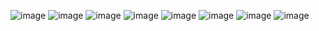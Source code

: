 ![image](https://github.com/user-attachments/assets/9ad2d624-4771-414f-b4fa-b0e1d993bd14) ![image](https://github.com/user-attachments/assets/e6d112c9-bf86-41a3-af1c-81280c636e45)
![image](https://github.com/user-attachments/assets/d2e599fe-0a6a-429c-8b21-0cc3b14b95f7) ![image](https://github.com/user-attachments/assets/e20c43e8-90df-453b-b233-cf33bdd851fe)
![image](https://github.com/user-attachments/assets/8f0b9b66-6e08-4f2e-a40a-d1beecf4f55c) ![image](https://github.com/user-attachments/assets/97aacbfd-2921-4560-8572-2db71f64e123)
![image](https://github.com/user-attachments/assets/631902b5-3fe1-4031-aa66-8b1ccbd2dc6f) ![image](https://github.com/user-attachments/assets/b9bccba0-7356-4ae7-a6ec-231412cb79d9)








